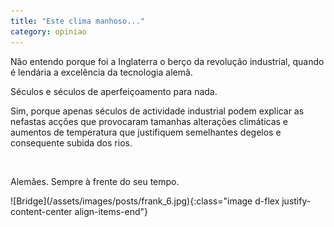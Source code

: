 ```yaml
---
title: "Este clima manhoso..."
category: opiniao
---
```



Não entendo porque foi a Inglaterra o berço da revolução industrial, quando é lendária a excelência da tecnologia alemã. 

Séculos e séculos de aperfeiçoamento para nada.

Sim, porque apenas séculos de actividade industrial podem explicar as nefastas acções que provocaram tamanhas alterações climáticas e aumentos de temperatura que justifiquem semelhantes degelos e consequente subida dos rios.

<br />

Alemães. Sempre à frente do seu tempo.

<span class="container d-flex">
<span class="col">
	<span class="row">![Bridge](/assets/images/posts/frank_6.jpg){:class="image d-flex justify-content-center align-items-end"}
	</span>	
</span>
</span>